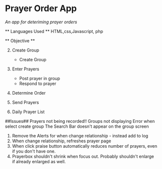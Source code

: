 # Prayer Order App #
*An app for deteriming prayer orders*

** Languages Used **
HTML,css,Javascript, php

** Objective **



2) Create Group
	- Create Group

3) Enter Prayers

	- Post prayer in group
	- Respond to prayer



4) Determine Order
5) Send Prayers
6) Daily Prayer List


##Issues##
Prayers not being recorded!!
Groups not displaying
Error when select create group
The Search Bar doesn't appear on the group screen

1) Remove the Alerts for when change relationship - instead add to log
2) When change relationship, refreshes prayer page
3) When click praise button automatically reduces number of prayers, even if you don't have one.
4) Prayerbox shouldn't shrink when focus out. Probably shouldn't enlarge if already enlarged as well.

